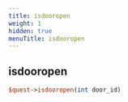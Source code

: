 ```yaml
---
title: isdooropen
weight: 1
hidden: true
menuTitle: isdooropen
---
```

## isdooropen
```perl
$quest->isdooropen(int door_id)
```